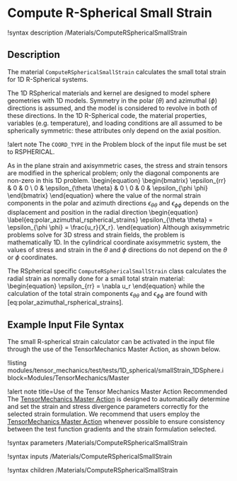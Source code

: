 # Compute R-Spherical Small Strain

!syntax description /Materials/ComputeRSphericalSmallStrain

## Description

The material `ComputeRSphericalSmallStrain` calculates the small total strain for 1D R-Spherical
systems.

The 1D RSpherical materials and kernel are designed to model sphere geometries with 1D models.
Symmetry in the polar ($\theta$) and azimuthal ($\phi$) directions is assumed, and the model is
considered to revolve in both of these directions.  In the 1D R-Spherical code, the material
properties, variables (e.g. temperature), and loading conditions are all assumed to be spherically
symmetric: these attributes only depend on the axial position.

!alert note
The `COORD_TYPE` in the Problem block of the input file must be set to RSPHERICAL.

As in the plane strain and axisymmetric cases, the stress and strain tensors are modified in the
spherical problem; only the diagonal components are non-zero in this 1D problem.
\begin{equation}
\begin{bmatrix}
\epsilon_{rr} & 0 & 0 \\
0 & \epsilon_{\theta \theta} & 0 \\
0 & 0 & \epsilon_{\phi \phi}
\end{bmatrix}
\end{equation}
where the value of the normal strain components in the polar and azimuth directions $\epsilon_{\theta
\theta}$ and $\epsilon_{\phi \phi}$ depends on the displacement and position in the radial direction
\begin{equation}
  \label{eq:polar_azimuthal_rspherical_strains}
  \epsilon_{\theta \theta} = \epsilon_{\phi \phi} = \frac{u_r}{X_r}.
\end{equation}
Although axisymmetric problems solve for 3D stress and strain fields, the problem is mathematically 1D.
In the cylindrical coordinate axisymmetric system, the values of stress and strain in the $\theta$
and $\phi$ directions do not depend on the $\theta$ or $\phi$ coordinates.

The RSpherical specific `ComputeRSphericalSmallStrain` class calculates the radial strain as normally
done for a small total strain material:
\begin{equation}
  \epsilon_{rr} = \nabla u_r
\end{equation}
while the calculation of the total strain components $\epsilon_{\theta \theta}$ and $\epsilon_{\phi
\phi}$ are found with [eq:polar_azimuthal_rspherical_strains].

## Example Input File Syntax

The small R-spherical strain calculator can be activated in the input file through the use of the
TensorMechanics Master Action, as shown below.

!listing modules/tensor_mechanics/test/tests/1D_spherical/smallStrain_1DSphere.i
         block=Modules/TensorMechanics/Master

!alert note title=Use of the Tensor Mechanics Master Action Recommended
The [TensorMechanics Master Action](/systems/Modules/TensorMechanics/Master/index.md) is designed to
automatically determine and set the strain and stress divergence parameters correctly for the
selected strain formulation.  We recommend that users employ the
[TensorMechanics Master Action](/systems/Modules/TensorMechanics/Master/index.md) whenever possible
to ensure consistency between the test function gradients and the strain formulation selected.

!syntax parameters /Materials/ComputeRSphericalSmallStrain

!syntax inputs /Materials/ComputeRSphericalSmallStrain

!syntax children /Materials/ComputeRSphericalSmallStrain
